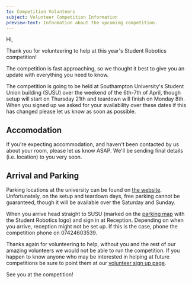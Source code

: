 ```yaml
---
to: Competition Volunteers
subject: Volunteer Competition Information
preview-text: Information about the upcoming competition.
---
```


Hi,

Thank you for volunteering to help at this year's Student Robotics competition!

The competition is fast approaching, so we thought it best to give you an update with everything you need to know.

The competition is going to be held at Southampton University's Student Union building (SUSU) over the weekend of the 6th-7th of April, though setup will start on Thursday 21th and teardown will finish on Monday 8th. When you signed up we asked for your availability over these dates if this has changed please let us know as soon as possible.

## Accomodation

If you're expecting accommodation, and haven't been contacted by us about your room, please let us know ASAP. We'll be sending final details (i.e. location) to you very soon.

## Arrival and Parking

Parking locations at the university can be found on [the website](https://studentrobotics.org/events/sr2019/competition/#parking). Unfortunately, on the setup and teardown days, free parking cannot be guaranteed, though it will be available over the Saturday and Sunday.

When you arrive head straight to SUSU (marked on the [parking map](https://studentrobotics.org/events/sr2019/competition/#parking) with the Student Robotics logo) and sign in at Reception. Depending on when you arrive, reception might not be set up. If this is the case, phone the competition phone on 07424603539.

Thanks again for volunteering to help, without you and the rest of our amazing volunteers we would not be able to run the competition. If you happen to know anyone who may be interested in helping at future competitions be sure to point them at our [volunteer sign up page](https://studentrobotics.org/volunteer).

See you at the competition!
